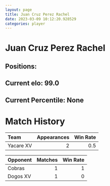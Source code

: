 ```yaml
---  
layout: page  
title: Juan Cruz Perez Rachel  
date: 2023-03-09 10:12:20.928529  
categories: player  
---
```

# Juan Cruz Perez Rachel

## Positions: 

## Current elo: 99.0

## Current Percentile: None

# Match History


| Team      |   Appearances |   Win Rate |
|:----------|--------------:|-----------:|
| Yacare XV |             2 |        0.5 |

| Opponent   |   Matches |   Win Rate |
|:-----------|----------:|-----------:|
| Cobras     |         1 |          1 |
| Dogos XV   |         1 |          0 |